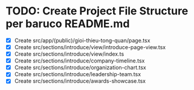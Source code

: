 # TODO: Create Project File Structure per baruco README.md

- [x] Create src/app/(public)/gioi-thieu-tong-quan/page.tsx
- [x] Create src/sections/introduce/view/introduce-page-view.tsx
- [x] Create src/sections/introduce/view/index.ts
- [x] Create src/sections/introduce/company-timeline.tsx
- [x] Create src/sections/introduce/organization-chart.tsx
- [x] Create src/sections/introduce/leadership-team.tsx
- [x] Create src/sections/introduce/awards-showcase.tsx
